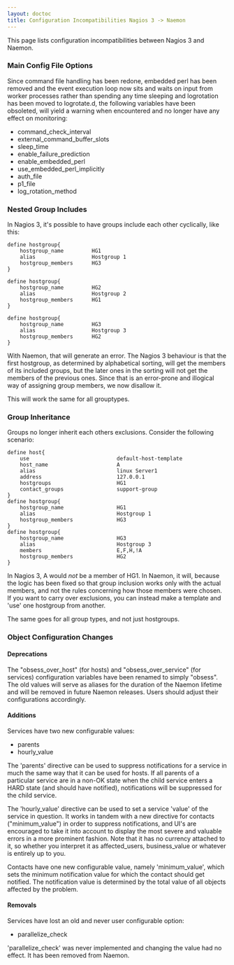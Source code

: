 ```yaml
---
layout: doctoc
title: Configuration Incompatibilities Nagios 3 -> Naemon
---
```


This page lists configuration incompatibilities between Nagios 3
and Naemon.


### Main Config File Options
Since command file handling has been redone, embedded perl has been
removed and the event execution loop now sits and waits on input from
worker processes rather than spending any time sleeping and logrotation
has been moved to logrotate.d, the following variables have been obsoleted,
will yield a warning when encountered and no longer have any effect
on monitoring:

<ul>
<li>command_check_interval
<li>external_command_buffer_slots
<li>sleep_time
<li>enable_failure_prediction
<li>enable_embedded_perl
<li>use_embedded_perl_implicitly
<li>auth_file
<li>p1_file
<li>log_rotation_method
</ul>

### Nested Group Includes
In Nagios 3, it's possible to have groups include each other
cyclically, like this:

```
define hostgroup{
	hostgroup_name         HG1
	alias                  Hostgroup 1
	hostgroup_members      HG3
}

define hostgroup{
	hostgroup_name         HG2
	alias                  Hostgroup 2
	hostgroup_members      HG1
}

define hostgroup{
	hostgroup_name         HG3
	alias                  Hostgroup 3
	hostgroup_members      HG2
}
```

With Naemon, that will generate an error. The Nagios 3 behaviour
is that the first hostgroup, as determined by alphabetical sorting,
will get the members of its included groups, but the later ones in
the sorting will not get the members of the previous ones. Since
that is an error-prone and illogical way of assigning group members,
we now disallow it.

This will work the same for all grouptypes.

### Group Inheritance
Groups no longer inherit each others exclusions. Consider the
following scenario:

```
define host{
    use                            default-host-template
    host_name                      A
    alias                          linux Server1
    address                        127.0.0.1
    hostgroups                     HG1
    contact_groups                 support-group
}
define hostgroup{
    hostgroup_name                 HG1
    alias                          Hostgroup 1
    hostgroup_members              HG3
}
define hostgroup{
    hostgroup_name                 HG3
    alias                          Hostgroup 3
    members                        E,F,H,!A
    hostgroup_members              HG2
}
```

In Nagios 3, A would *not* be a member of HG1. In Naemon, it will,
because the logic has been fixed so that group inclusion works only
with the actual members, and not the rules concerning how those
members were chosen.
If you want to carry over exclusions, you can instead make a template
and 'use' one hostgroup from another.

The same goes for all group types, and not just hostgroups.

### Object Configuration Changes

#### Deprecations
The "obsess_over_host" (for hosts) and "obsess_over_service" (for
services) configuration variables have been renamed to simply "obsess".
The old values will serve as aliases for the duration of the Naemon
lifetime and will be removed in future Naemon releases. Users should
adjust their configurations accordingly.

#### Additions
Services have two new configurable values:

- parents
- hourly_value

The 'parents' directive can be used to suppress notifications for a
service in much the same way that it can be used for hosts. If all
parents of a particular service are in a non-OK state when the child
service enters a HARD state (and should have notified), notifications
will be suppressed for the child service.

The 'hourly_value' directive can be used to set a service 'value' of
the service in question. It works in tandem with a new directive for
contacts ("minimum_value") in order to suppress notifications, and
UI's are encouraged to take it into account to display the most severe
and valuable errors in a more prominent fashion. Note that it has no
currency attached to it, so whether you interpret it as affected_users,
business_value or whatever is entirely up to you.

Contacts have one new configurable value, namely 'minimum_value', which
sets the minimum notification value for which the contact should get
notified. The notification value is determined by the total value of
all objects affected by the problem.


#### Removals
Services have lost an old and never user configurable option:

 - parallelize_check

'parallelize_check' was never implemented and changing the value had
no effect. It has been removed from Naemon.

